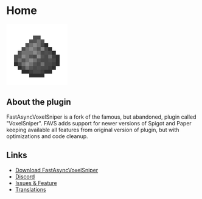 # Home

![FastAsyncVoxelSniper Logo](./images/FAVS-Logo_160px.webp)

## About the plugin

FastAsyncVoxelSniper is a fork of the famous, but abandoned, plugin called "VoxelSniper".
FAVS adds support for newer versions of Spigot and Paper keeping available all features from original version of plugin, but with optimizations and code cleanup.

## Links

* [Download FastAsyncVoxelSniper](https://modrinth.com/plugin/fastasyncvoxelsniper)
* [Discord](https://discord.gg/intellectualsites)
* [Issues & Feature](https://github.com/IntellectualSites/FastAsyncVoxelSniper/issues)
* [Translations](https://intellectualsites.crowdin.com/FastAsyncVoxelSniper/)
